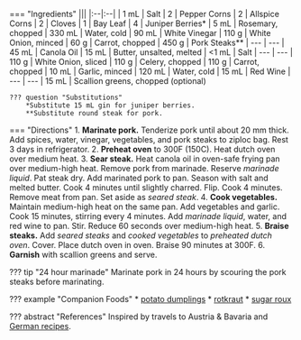 === "Ingredients"
    |||
    |:--|:--|
    | 1 mL   | Salt
    | 2      | Pepper Corns
    | 2      | Allspice Corns
    | 2      | Cloves
    | 1      | Bay Leaf
    | 4      | Juniper Berries*
    | 5 mL   | Rosemary, chopped
    | 330 mL | Water, cold
    | 90 mL  | White Vinegar
    | 110 g  | White Onion, minced
    | 60 g   | Carrot, chopped
    | 450 g  | Pork Steaks**
    | ---    | ---
    | 45 mL  | Canola Oil
    | 15 mL  | Butter, unsalted, melted
    | <1 mL  | Salt
    | ---    | ---
    | 110 g  | White Onion, sliced
    | 110 g  | Celery, chopped
    | 110 g  | Carrot, chopped
    | 10 mL  | Garlic, minced
    | 120 mL | Water, cold
    | 15 mL  | Red Wine
    | ---    | ---
    | 15 mL  | Scallion greens, chopped (optional)

    ??? question "Substitutions"
        *Substitute 15 mL gin for juniper berries.
        **Substitute round steak for pork.

=== "Directions"
    1. **Marinate pork.** Tenderize pork until about 20 mm thick. Add spices, water, vinegar, vegetables, and pork steaks to ziploc bag. Rest 3 days in refrigerator.
    2. **Preheat oven** to 300F (150C). Heat dutch oven over medium heat.
    3. **Sear steak.** Heat canola oil in oven-safe frying pan over medium-high heat. Remove pork from marinade. Reserve *marinade liquid*. Pat steak dry. Add marinated pork to pan. Season with salt and melted butter. Cook 4 minutes until slightly charred. Flip. Cook 4 minutes. Remove meat from pan. Set aside as *seared steak*.
    4. **Cook vegetables.** Maintain medium-high heat on the same pan. Add vegetables and garlic. Cook 15 minutes, stirring every 4 minutes. Add *marinade liquid*, water, and red wine to pan. Stir. Reduce 60 seconds over medium-high heat.
    5. **Braise steaks.** Add *seared steaks* and *cooked vegetables* to *preheated dutch oven*. Cover. Place dutch oven in oven. Braise 90 minutes at 300F.
    6. **Garnish** with scallion greens and serve.

??? tip "24 hour marinade"
    Marinate pork in 24 hours by scouring the pork steaks before marinating.

??? example "Companion Foods"
    * [potato dumplings](../sides/potato-dumplings.md)
    * [rotkraut](../sides/rotkraut.md)
    * [sugar roux](../sauces/sugar-roux.md)

??? abstract "References"
    Inspired by travels to Austria & Bavaria and [German recipes](http://www.bavariankitchen.com/meats/sauerbraten.aspx).
